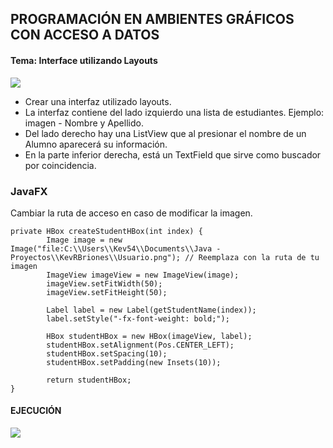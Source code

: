 ## PROGRAMACIÓN EN AMBIENTES GRÁFICOS CON ACCESO A DATOS
#### Tema: Interface utilizando Layouts
![](https://scontent.fgye30-1.fna.fbcdn.net/v/t1.15752-9/441975341_1018421543037462_2040574894034559846_n.png?_nc_cat=103&ccb=1-7&_nc_sid=5f2048&_nc_eui2=AeGaEGjRxHVgaFuCvIlVt9UIM8PylYoGn6Mzw_KVigafo94tFFyN6u0Us2mMP3jbbOW7LAW2RhIiAeuPp5mFivVn&_nc_ohc=NV9AgAH1VgsQ7kNvgFh21YR&_nc_ht=scontent.fgye30-1.fna&oh=03_Q7cD1QH0kcs80uI0Xc5QMxlF6Bn3yPp1aV3VB9X7TQOdjXdtIA&oe=665FCA1F)
- Crear una interfaz utilizado layouts.
- La interfaz contiene del lado izquierdo una lista de estudiantes. Ejemplo: imagen - Nombre y Apellido.
- Del lado derecho hay una ListView que al presionar el nombre de un Alumno aparecerá su información.
- En la parte inferior derecha, está un TextField que sirve como buscador por coincidencia.

### JavaFX

Cambiar la ruta de acceso en caso de modificar la imagen.
```javaFX
private HBox createStudentHBox(int index) {
        Image image = new Image("file:C:\\Users\\Kev54\\Documents\\Java - Proyectos\\KevRBriones\\Usuario.png"); // Reemplaza con la ruta de tu imagen
        ImageView imageView = new ImageView(image);
        imageView.setFitWidth(50);
        imageView.setFitHeight(50);

        Label label = new Label(getStudentName(index));
        label.setStyle("-fx-font-weight: bold;");

        HBox studentHBox = new HBox(imageView, label);
        studentHBox.setAlignment(Pos.CENTER_LEFT);
        studentHBox.setSpacing(10);
        studentHBox.setPadding(new Insets(10));

        return studentHBox;
}
```

#### EJECUCIÓN
![](https://scontent.fgye30-1.fna.fbcdn.net/v/t1.15752-9/441025597_764857225770368_614755159757913928_n.png?_nc_cat=100&ccb=1-7&_nc_sid=5f2048&_nc_eui2=AeGepPk0bjyguV6Act5CUortjczGMOthTmyNzMYw62FObFh7QMKLYHOITMmT6u-rUD_iyUgXlF5h4dDbIirk1o4-&_nc_ohc=jaYpzqGajwkQ7kNvgH-3TUN&_nc_ht=scontent.fgye30-1.fna&oh=03_Q7cD1QHBTFCgYjR79cIVu87rA2Z1m9l8FdEs0Q6PLX9fc11JAg&oe=665FE39C)

